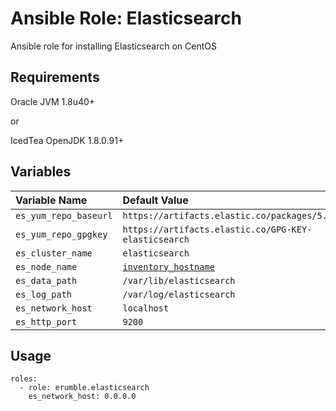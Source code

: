 # Ansible Role: Elasticsearch

Ansible role for installing Elasticsearch on CentOS

## Requirements
Oracle JVM 1.8u40+

or

IcedTea OpenJDK 1.8.0.91+

## Variables
|Variable Name | Default Value |
|:------------|:-------|
`es_yum_repo_baseurl` | `https://artifacts.elastic.co/packages/5.x/yum`
`es_yum_repo_gpgkey` | `https://artifacts.elastic.co/GPG-KEY-elasticsearch`
`es_cluster_name` | `elasticsearch`
`es_node_name` | [`inventory_hostname`](http://docs.ansible.com/ansible/latest/playbooks_variables.html#magic-variables-and-how-to-access-information-about-other-hosts)
`es_data_path` | `/var/lib/elasticsearch`
`es_log_path` | `/var/log/elasticsearch`
`es_network_host` | `localhost`
`es_http_port` | `9200`

## Usage
```
roles:
  - role: erumble.elasticsearch
    es_network_host: 0.0.0.0
```
